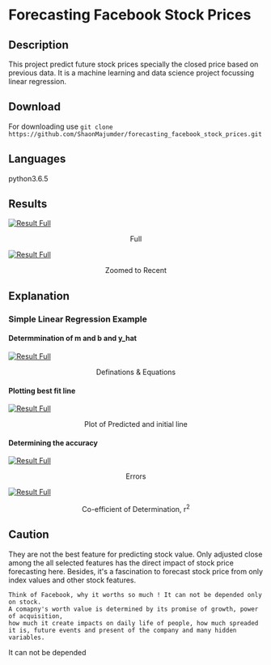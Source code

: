 # Forecasting Facebook Stock Prices
## Description
This project predict future stock prices specially the closed price based on previous data.
It is a machine learning and data science project focussing linear regression.
## Download 
For downloading use 
       `git clone https://github.com/ShaonMajumder/forecasting_facebook_stock_prices.git`
## Languages
python3.6.5
## Results

[![Result Full](https://raw.githubusercontent.com/ShaonMajumder/forecasting_facebook_stock_prices/master/pics/result.png)](https://twitter.com/Shaon_Mazoomder)
<p align="center"> Full </p>

[![Result Full](https://raw.githubusercontent.com/ShaonMajumder/forecasting_facebook_stock_prices/master/pics/result2.png)](https://twitter.com/Shaon_Mazoomder)
<p align="center"> Zoomed to Recent </p>

## Explanation
### Simple Linear Regression Example
#### Determmination of m and b and y_hat
[![Result Full](https://raw.githubusercontent.com/ShaonMajumder/forecasting_facebook_stock_prices/master/pics/explain1.png)](https://twitter.com/Shaon_Mazoomder)
<p align="center"> Definations & Equations </p>

####

#### Plotting best fit line

[![Result Full](https://raw.githubusercontent.com/ShaonMajumder/forecasting_facebook_stock_prices/master/pics/simple_linear_regression1.png)](https://twitter.com/Shaon_Mazoomder)
<p align="center"> Plot of Predicted and initial line</p>

#### Determining the accuracy

[![Result Full](https://raw.githubusercontent.com/ShaonMajumder/forecasting_facebook_stock_prices/master/pics/errors1.png)](https://twitter.com/Shaon_Mazoomder)
<p align="center"> Errors </p>

[![Result Full](https://raw.githubusercontent.com/ShaonMajumder/forecasting_facebook_stock_prices/master/pics/co_efficient_of_determination.png)](https://twitter.com/Shaon_Mazoomder)
<p align="center"> Co-efficient of Determination, r<sup>2</sup> </p>

## Caution
They are not the best feature for predicting stock value.
Only adjusted close among the all selected features has the direct impact of stock price forecasting here.
Besides, it's a fascination to forecast stock price from only index values and other stock features.

	Think of Facebook, why it worths so much ! It can not be depended only on stock.
	A comapny's worth value is determined by its promise of growth, power of acquisition,
	how much it create impacts on daily life of people, how much spreaded it is, future events and present of the company and many hidden variables.

It can not be depended
